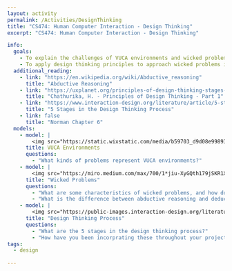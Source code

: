 ```yaml
---
layout: activity
permalink: /Activities/DesignThinking
title: "CS474: Human Computer Interaction - Design Thinking"
excerpt: "CS474: Human Computer Interaction - Design Thinking"

info: 
  goals: 
    - To explain the challenges of VUCA environments and wicked problems
    - To apply design thinking principles to approach wicked problems in VUCA environments
  additional_reading:  
    - link: "https://en.wikipedia.org/wiki/Abductive_reasoning"
      title: "Abductive Reasoning"
    - link: "https://uxplanet.org/principles-of-design-thinking-stages-of-design-thinking-b2cc219063ac"
      title: "Chathurika, H. - Principles of Design Thinking - Part 1"
    - link: "https://www.interaction-design.org/literature/article/5-stages-in-the-design-thinking-process"
      title: "5 Stages in the Design Thinking Process"
    - link: false
      title: "Norman Chapter 6"         
  models:
    - model: |
        <img src="https://static.wixstatic.com/media/b59703_d9d08e99893845429d53fbcee257db8e~mv2.png/v1/fill/w_740,h_414,al_c,q_95/b59703_d9d08e99893845429d53fbcee257db8e~mv2.webp" alt="VUCA Description">
      title: VUCA Environments
      questions:
        - "What kinds of problems represent VUCA environments?"
    - model: |
        <img src="https://miro.medium.com/max/700/1*jiu-XyGQth179jSKR1XW8A.png" alt="Wicked problems description from CMU Transition Design, Irwin and Kossoff, based on Rittle and Webber, 1973, via https://medium.com/age-of-awareness/facing-complexity-wicked-design-problems-ee8c71618966"> 
      title: "Wicked Problems"
      questions:
        - "What are some characteristics of wicked problems, and how do these characteristics inform the types of design processes one should employ in these innovative and multidisciplinary environments?"
        - "What is the difference between abductive reasoning and deductive reasoning?  What constraints does it relax?  How might abductive reasoning be helpful when forced to innovate in unknown areas?"
    - model: |
        <img src="https://public-images.interaction-design.org/literature/articles/heros/5808b55608af6.jpg?tr=w-1024" alt="Design Thinking Process Stages from interaction-design.org">
      title: "Design Thinking Process"
      questions: 
        - "What are the 5 stages in the design thinking process?"
        - "How have you been incorprating these throughout your project work in this class?"
tags:
  - design
  
---
```

